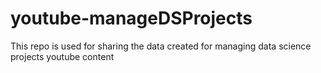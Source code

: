 # youtube-manageDSProjects
This repo is used for sharing the data created for managing data science projects youtube content
